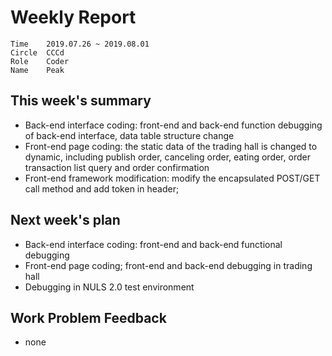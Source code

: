 # Weekly Report 
```
Time	2019.07.26 ~ 2019.08.01
Circle	CCCd
Role	Coder
Name	Peak
```
## This week's summary
- Back-end interface coding: front-end and back-end function debugging of back-end interface, data table structure change
- Front-end page coding: the static data of the trading hall is changed to dynamic, including publish order, canceling order, eating order, order transaction list query and order confirmation
- Front-end framework modification: modify the encapsulated POST/GET call method and add token in header;

## Next week's plan

- Back-end interface coding: front-end and back-end functional debugging
- Front-end page coding; front-end and back-end debugging in trading hall
- Debugging in NULS 2.0 test environment

## Work Problem Feedback
- none
